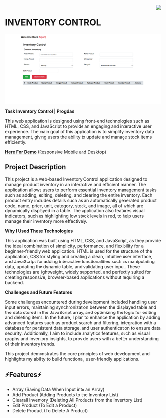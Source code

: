 <img align="right" src="https://img.shields.io/github/license/Ileriayo/markdown-badges?style=for-the-badge" /> 

# INVENTORY CONTROL
![Inventory Control Page](https://github.com/Afganirwansyahhidayat/inventory-control/blob/main/Inventory-Control/Screenshot/Screenshot%202024-12-10%20064309.png?raw=true)

**Task Inventory Control | Progdas**

This web application is designed using front-end technologies such as HTML, CSS, and JavaScript to provide an engaging and interactive user experience. The main goal of this application is to simplify inventory data management, giving users the ability to update and manage stock items efficiently.

**[Here For Demo](https://global-carbonated-protest.glitch.me/Inventory-Control/)**
 (Responsive Mobile and Desktop)

<h2>Project Description</h2>

This project is a web-based Inventory Control application designed to manage product inventory in an interactive and efficient manner. The application allows users to perform essential inventory management tasks such as adding, editing, deleting, and clearing the entire inventory. Each product entry includes details such as an automatically generated product code, name, price, unit, category, stock, and image, all of which are dynamically displayed in a table. The application also features visual indicators, such as highlighting low stock levels in red, to help users manage their inventory more effectively.

**Why I Used These Technologies**

This application was built using HTML, CSS, and JavaScript, as they provide the ideal combination of simplicity, performance, and flexibility for a beginner-friendly web application. HTML is used for the structure of the application, CSS for styling and creating a clean, intuitive user interface, and JavaScript for adding interactive functionalities such as manipulating data, updating the dynamic table, and validating user input. These technologies are lightweight, widely supported, and perfectly suited for creating responsive, browser-based applications without requiring a backend.

**Challenges and Future Features**

Some challenges encountered during development included handling user input errors, maintaining synchronization between the displayed table and the data stored in the JavaScript array, and optimizing the logic for editing and deleting items. In the future, I plan to enhance the application by adding advanced features such as product search and filtering, integration with a database for persistent data storage, and user authentication to ensure data security. Additionally, I aim to include analytics features, such as visual graphs and inventory insights, to provide users with a better understanding of their inventory trends.

This project demonstrates the core principles of web development and highlights my ability to build functional, user-friendly applications.

## ⚡Features⚡
 - Array (Saving Data When Input into an Array)
 - Add Product (Adding Products to the Inventory List)
 - Clearall Inventory (Deleting All Products from the Inventory List)
 - Edit Product (To Edit a Product)
 - Delete Product (To Delete A Product)
 
